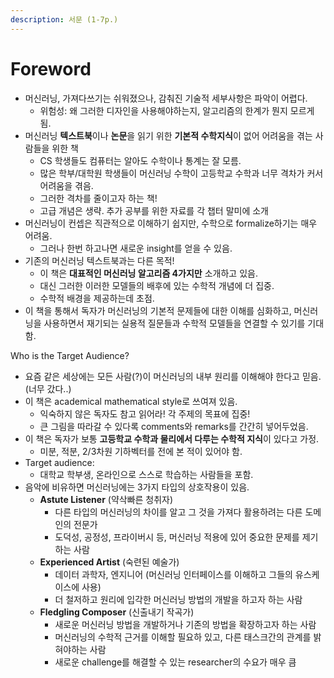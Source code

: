 ```yaml
---
description: 서문 (1-7p.)
---
```


# Foreword

* 머신러닝, 가져다쓰기는 쉬워졌으나, 감춰진 기술적 세부사항은 파악이 어렵다.
  * 위험성: 왜 그러한 디자인을 사용해야하는지, 알고리즘의 한계가 뭔지 모르게 됨.
* 머신러닝 **텍스트북**이나 **논문**을 읽기 위한 **기본적 수학지식**이 없어 어려움을 겪는 사람들을 위한 책
  * CS 학생들도 컴퓨터는 알아도 수학이나 통계는 잘 모름.
  * 많은 학부/대학원 학생들이 머신러닝 수학이 고등학교 수학과 너무 격차가 커서 어려움을 겪음.
  * 그러한 격차를 줄이고자 하는 책! 
  * 고급 개념은 생략. 추가 공부를 위한 자료를 각 챕터 말미에 소개
* 머신러닝이 컨셉은 직관적으로 이해하기 쉽지만, 수학으로 formalize하기는 매우 어려움. 
  * 그러나 한번 하고나면 새로운 insight를 얻을 수 있음.
* 기존의 머신러닝 텍스트북과는 다른 목적!
  * 이 책은 **대표적인 머신러닝 알고리즘 4가지만** 소개하고 있음. 
  * 대신 그러한 이러한 모델들의 배후에 있는 수학적 개념에 더 집중.
  * 수학적 배경을 제공하는데 초점.
* 이 책을 통해서 독자가 머신러닝의 기본적 문제들에 대한 이해를 심화하고, 머신러닝을 사용하면서 재기되는 실용적 질문들과 수학적 모델들을 연결할 수 있기를 기대함.

Who is the Target Audience?

* 요즘 같은 세상에는 모든 사람\(?\)이 머신러닝의 내부 원리를 이해해야 한다고 믿음. \(너무 갔다..\)
* 이 책은 academical mathematical style로 쓰여져 있음.
  * 익숙하지 않은 독자도 참고 읽어라! 각 주제의 목표에 집중! 
  * 큰 그림을 따라갈 수 있다록 comments와 remarks를 간간히 넣어두었음.
* 이 책은 독자가 보통 **고등학교 수학과 물리에서 다루는 수학적 지식**이 있다고 가정.
  * 미분, 적분, 2/3차원 기하벡터를 전에 본 적이 있어야 함.
* Target audience:
  * 대학교 학부생, 온라인으로 스스로 학습하는 사람들을 포함.
* 음악에 비유하면 머신러닝에는 3가지 타입의 상호작용이 있음.
  * **Astute Listener** \(약삭빠른 청취자\) 
    * 다른 타입의 머신러닝의 차이를 알고 그 것을 가져다 활용하려는 다른 도메인의 전문가
    * 도덕성, 공정성, 프라이버시 등, 머신러닝 적용에 있어 중요한 문제를 제기하는 사람
  * **Experienced Artist** \(숙련된 예술가\) 
    * 데이터 과학자, 엔지니어 \(머신러닝 인터페이스를 이해하고 그들의 유스케이스에 사용\)  
    * 더 철저하고 원리에 입각한 머신러닝 방법의 개발을 하고자 하는 사람
  * **Fledgling Composer** \(신출내기 작곡가\)
    * 새로운 머신러닝 방법을 개발하거나 기존의 방법을 확장하고자 하는 사람
    * 머신러닝의 수학적 근거를 이해할 필요하 있고, 다른 태스크간의 관계를 밝혀야하는 사람
    * 새로운 challenge를 해결할 수 있는 researcher의 수요가 매우 큼

